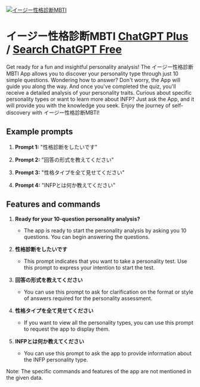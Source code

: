 
[![イージー性格診断MBTI](https://files.oaiusercontent.com/file-5rFna1etNmbhUQuIKsOAsJPU?se=2123-10-18T01%3A52%3A02Z&sp=r&sv=2021-08-06&sr=b&rscc=max-age%3D31536000%2C%20immutable&rscd=attachment%3B%20filename%3Dinfp.png&sig=%2BrJidikLxBq4JmfGggCZvJt%2BTfLZrLZUQ%2BmVNrzDkx4%3D)](https://chat.openai.com/g/g-RcOJiMUc3-izixing-ge-zhen-duan-mbti)

# イージー性格診断MBTI [ChatGPT Plus](https://chat.openai.com/g/g-RcOJiMUc3-izixing-ge-zhen-duan-mbti) / [Search ChatGPT Free](https://gptcall.net/index.html#/?search=%E3%82%A4%E3%83%BC%E3%82%B8%E3%83%BC%E6%80%A7%E6%A0%BC%E8%A8%BA%E6%96%ADMBTI)

Get ready for a fun and insightful personality analysis! The イージー性格診断MBTI App allows you to discover your personality type through just 10 simple questions. Wondering how to answer? Don't worry, the App will guide you along the way. And once you've completed the quiz, you'll receive a detailed analysis of your personality traits. Curious about specific personality types or want to learn more about INFP? Just ask the App, and it will provide you with the knowledge you seek. Enjoy the journey of self-discovery with イージー性格診断MBTI!

## Example prompts

1. **Prompt 1:** "性格診断をしたいです"

2. **Prompt 2:** "回答の形式を教えてください"

3. **Prompt 3:** "性格タイプを全て見せてください"

4. **Prompt 4:** "INFPとは何か教えてください"

## Features and commands

1. **Ready for your 10-question personality analysis?**
   - The app is ready to start the personality analysis by asking you 10 questions. You can begin answering the questions.

2. **性格診断をしたいです**
   - This prompt indicates that you want to take a personality test. Use this prompt to express your intention to start the test.

3. **回答の形式を教えてください**
   - You can use this prompt to ask for clarification on the format or style of answers required for the personality assessment. 

4. **性格タイプを全て見せてください**
   - If you want to view all the personality types, you can use this prompt to request the app to display them.

5. **INFPとは何か教えてください**
   - You can use this prompt to ask the app to provide information about the INFP personality type.

Note: The specific commands and features of the app are not mentioned in the given data.


